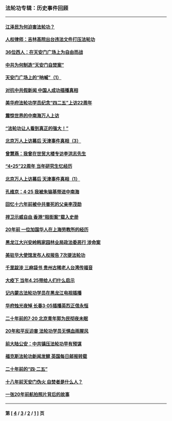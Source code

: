 ### 法轮功专辑：历史事件回顾
---
#### [江泽民为何迫害法轮功？](../../pages/nf5793/n13876324.md?07130430) 
#### [人权律师：吉林高院出台违法文件打压法轮功](../../pages/nf5793/n13825665.md?07130430) 
#### [36位西人：在天安门广场上为自由而战](../../pages/nf5793/n13390029.md?07130430) 
#### [中共为何制造“天安门自焚案”](../../pages/nf5793/n13183270.md?07130430) 
#### [天安门广场上的“呐喊”（1）](../../pages/nf5793/n13105277.md?07130430) 
#### [对抗中共假新闻 中国人成功插播真相](../../pages/nf5793/n12910618.md?07130430) 
#### [美华府法轮功学员纪念“四二五”上访22周年](../../pages/nf5793/n12904445.md?07130430) 
#### [震惊世界的中南海万人上访](../../pages/nf5793/n12903976.md?07130430) 
#### [“法轮功让人看到真正的强大！”](../../pages/nf5793/n12903195.md?07130430) 
#### [北京万人上访幕后 天津事件真相（3）](../../pages/nf5793/n12902807.md?07130430) 
#### [曾慧燕：我曾在世贸大楼专访李洪志先生](../../pages/nf5793/n12898729.md?07130430) 
#### [“4•25”22周年 当年研究生忆经历](../../pages/nf5793/n12894152.md?07130430) 
#### [北京万人上访幕后 天津事件真相（1）](../../pages/nf5793/n12885174.md?07130430) 
#### [孔维京：4·25 我被朱镕基带进中南海](../../pages/nf5793/n12864987.md?07130430) 
#### [回忆十六年前被中共害死的父亲李茂勋](../../pages/nf5793/n12880270.md?07130430) 
#### [捍卫示威自由 香港“阻街案”载入史册](../../pages/nf5793/n12811245.md?07130430) 
#### [20年前 一位加国华人在上海劳教所的经历](../../pages/nf5793/n12707932.md?07130430) 
#### [黑龙江大兴安岭韩家园林业局政法委恶行 涉命案](../../pages/nf5793/n12622815.md?07130430) 
#### [美驻华大使馆发布人权报告 7次提法轮功](../../pages/nf5793/n12520541.md?07130430) 
#### [千里跋涉 三麻袋书 贵州古稀老人台湾传福音](../../pages/nf5793/n12198750.md?07130430) 
#### [大疫下 当年4.25带给人们什么启示](../../pages/nf5793/n12058565.md?07130430) 
#### [记内蒙古法轮功学员在黑龙江电视插播](../../pages/nf5793/n11699194.md?07130430) 
#### [华府烛光夜悼 长春3·05插播英烈正信永恒](../../pages/nf5793/n11397432.md?07130430) 
#### [二十年前的7·20 北京青年郭为民彻夜未眠](../../pages/nf5793/n11354195.md?07130430) 
#### [20年和平反迫害 法轮功学员无惧血雨腥风](../../pages/nf5793/n11348279.md?07130430) 
#### [前大陆公安：中共镇压法轮功早有预谋](../../pages/nf5793/n11352168.md?07130430) 
#### [福克斯法轮功新闻发酵  英国每日邮报转载](../../pages/nf5793/n11285952.md?07130430) 
#### [二十年前的“四·二五”](../../pages/nf5793/n11207639.md?07130430) 
#### [十八年前天安门伪火 自焚者是什么人？](../../pages/nf5793/n10996556.md?07130430) 
#### [一张20年前航拍照片背后的故事](../../pages/nf5793/n10693797.md?07130430) 

---
#### 第 [ [4](./4.md?07130430) / [3](./3.md?07130430) / [2](./2.md?07130430) / [1](./1.md?07130430) ] 页
